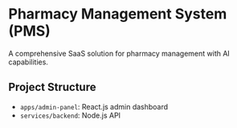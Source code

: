 # Pharmacy Management System (PMS)

A comprehensive SaaS solution for pharmacy management with AI capabilities.

## Project Structure
- `apps/admin-panel`: React.js admin dashboard
- `services/backend`: Node.js API

